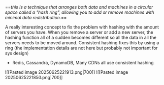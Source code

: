 ==*this is a technique that arranges both data and machines in a circular space called a "hash ring", allowing you to add or remove machines with minimal data redistribution.*==

A really interesting concept to fix the problem with hashing with the amount of servers you have. When you remove a server or add a new server, the hashing function all of a sudden becomes different so all the data in all the servers needs to be moved around. Consistent hashing fixes this by using a ring (the implementation details are not here but probably not important for sys design)

- Redis, Cassandra, DynamoDB, Many CDNs all use consistent hashing


![[Pasted image 20250625221913.png|700]]
![[Pasted image 20250625221850.png|700]]